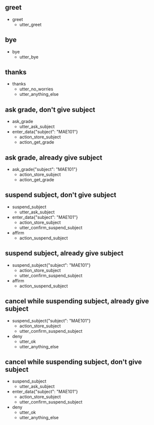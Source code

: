 ## greet
* greet
    - utter_greet
    
## bye
* bye
    - utter_bye

## thanks
* thanks
    - utter_no_worries
    - utter_anything_else

## ask grade, don't give subject
* ask_grade
    - utter_ask_subject
* enter_data{"subject": "MAE101"}
    - action_store_subject
    - action_get_grade

## ask grade, already give subject
* ask_grade{"subject": "MAE101"}
    - action_store_subject
    - action_get_grade

## suspend subject, don't give subject
* suspend_subject
    - utter_ask_subject
* enter_data{"subject": "MAE101"}
    - action_store_subject
    - utter_confirm_suspend_subject
* affirm
    - action_suspend_subject

## suspend subject, already give subject
* suspend_subject{"subject": "MAE101"}
    - action_store_subject
    - utter_confirm_suspend_subject
* affirm
    - action_suspend_subject

## cancel while suspending subject, already give subject
* suspend_subject{"subject": "MAE101"}
    - action_store_subject
    - utter_confirm_suspend_subject
* deny
    - utter_ok
    - utter_anything_else
    
## cancel while suspending subject, don't give subject
* suspend_subject
    - utter_ask_subject
* enter_data{"subject": "MAE101"}
    - action_store_subject
    - utter_confirm_suspend_subject
* deny
    - utter_ok
    - utter_anything_else
